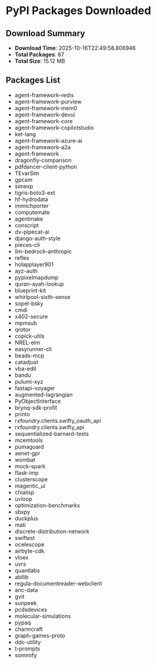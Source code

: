 # PyPI Packages Downloaded

## Download Summary
- **Download Time**: 2025-10-16T22:49:58.806946
- **Total Packages**: 87
- **Total Size**: 15.12 MB

## Packages List
- agent-framework-redis
- agent-framework-purview
- agent-framework-mem0
- agent-framework-devui
- agent-framework-core
- agent-framework-copilotstudio
- ket-lang
- agent-framework-azure-ai
- agent-framework-a2a
- agent-framework
- dragonfly-comparison
- pdfdancer-client-python
- TEvarSim
- gpcam
- simexp
- tigris-boto3-ext
- hf-hydrodata
- immichporter
- computemate
- agentmake
- conscript
- dv-pipecat-ai
- django-auth-style
- pieces-cli
- llm-bedrock-anthropic
- reflex
- holapplayer901
- ayz-auth
- pypixelmapdump
- quran-ayah-lookup
- blueprint-kit
- whirlpool-sixth-sense
- sopel-bsky
- cmdi
- x402-secure
- mpmsub
- qrotor
- copick-utils
- NREL-elm
- easyrunner-cli
- beads-mcp
- catadjust
- vba-edit
- bandu
- pulumi-xyz
- fastapi-voyager
- augmented-lagrangian
- PyObjectInterface
- brynq-sdk-profit
- printo
- rxfoundry.clients.swifty_oauth_api
- rxfoundry.clients.swifty_api
- sequentialized-barnard-tests
- mcemtools
- pumaguard
- aenet-gpr
- wombat
- mock-spark
- flask-imp
- clusterscope
- magentic_ui
- chialisp
- uvloop
- optimization-benchmarks
- sbxpy
- duckplus
- mati
- discrete-distribution-network
- swiftest
- ocelescope
- airbyte-cdk
- vloex
- uvrs
- quantlabs
- abllib
- regula-documentreader-webclient
- anc-data
- gvit
- sunpeek
- pcdsdevices
- molecular-simulations
- pypaq
- charmcraft
- graph-games-proto
- ddc-utility
- t-prompts
- sommify
